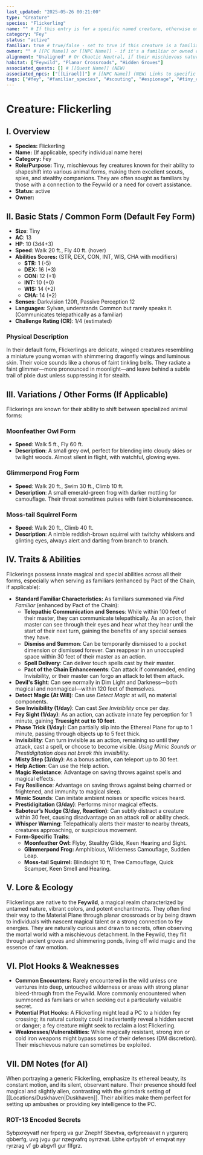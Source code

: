 ```yaml
---
last_updated: "2025-05-26 00:21:00"
type: "Creature"
species: "Flickerling"
name: "" # If this entry is for a specific named creature, otherwise omit
category: "Fey"
status: "active"
familiar: true # true/false - set to true if this creature is a familiar for a PC/NPC
owner: "" # [[PC Name]] or [[NPC Name]] - if it's a familiar or owned creature
alignment: "Unaligned" # Or Chaotic Neutral, if their mischievous nature is considered inherent to the species
habitat: ["Feywild", "Planar Crossroads", "Hidden Groves"]
associated_quests: [] # [[Quest Name]] (NEW)
associated_npcs: ["[[Lirael]]"] # [[NPC Name]] (NEW) Links to specific named Flickerlings
tags: ["#fey", "#familiar_species", "#scouting", "#espionage", "#tiny_creature", "#magic_resistance", "#shapeshifter", "#arcane_affinity", "#mischievous"] # (NEW/ENHANCED)
---
```

# Creature: Flickerling

## I. Overview
* **Species:** Flickerling
* **Name:** (If applicable, specify individual name here)
* **Category:** Fey
* **Role/Purpose:** Tiny, mischievous fey creatures known for their ability to shapeshift into various animal forms, making them excellent scouts, spies, and stealthy companions. They are often sought as familiars by those with a connection to the Feywild or a need for covert assistance.
* **Status:** active
* **Owner:**

## II. Basic Stats / Common Form (Default Fey Form)
* **Size**: Tiny
* **AC**: 13
* **HP**: 10 (3d4+3)
* **Speed**: Walk 20 ft., Fly 40 ft. (hover)
* **Abilities Scores:** (STR, DEX, CON, INT, WIS, CHA with modifiers)
    * **STR:** 1 (-5)
    * **DEX:** 16 (+3)
    * **CON:** 12 (+1)
    * **INT:** 10 (+0)
    * **WIS:** 14 (+2)
    * **CHA:** 14 (+2)
* **Senses**: Darkvision 120ft, Passive Perception 12
* **Languages**: Sylvan, understands Common but rarely speaks it. (Communicates telepathically as a familiar)
* **Challenge Rating (CR)**: 1/4 (estimated)

### Physical Description
In their default form, Flickerlings are delicate, winged creatures resembling a miniature young woman with shimmering dragonfly wings and luminous skin. Their voice sounds like a chorus of faint tinkling bells. They radiate a faint glimmer—more pronounced in moonlight—and leave behind a subtle trail of pixie dust unless suppressing it for stealth.

## III. Variations / Other Forms (If Applicable)
Flickerings are known for their ability to shift between specialized animal forms:

### Moonfeather Owl Form
* **Speed**: Walk 5 ft., Fly 60 ft.
* **Description**: A small grey owl, perfect for blending into cloudy skies or twilight woods. Almost silent in flight, with watchful, glowing eyes.

### Glimmerpond Frog Form
* **Speed**: Walk 20 ft., Swim 30 ft., Climb 10 ft.
* **Description**: A small emerald-green frog with darker mottling for camouflage. Their throat sometimes pulses with faint bioluminescence.

### Moss-tail Squirrel Form
* **Speed**: Walk 20 ft., Climb 40 ft.
* **Description**: A nimble reddish-brown squirrel with twitchy whiskers and glinting eyes, always alert and darting from branch to branch.

## IV. Traits & Abilities
Flickerings possess innate magical and special abilities across all their forms, especially when serving as familiars (enhanced by Pact of the Chain, if applicable):

* **Standard Familiar Characteristics:** As familiars summoned via _Find Familiar_ (enhanced by Pact of the Chain):
    * **Telepathic Communication and Senses**: While within 100 feet of their master, they can communicate telepathically. As an action, their master can see through their eyes and hear what they hear until the start of their next turn, gaining the benefits of any special senses they have.
    * **Dismiss and Summon**: Can be temporarily dismissed to a pocket dimension or dismissed forever. Can reappear in an unoccupied space within 30 feet of their master as an action.
    * **Spell Delivery**: Can deliver touch spells cast by their master.
    * **Pact of the Chain Enhancements**: Can attack if commanded, ending Invisibility, or their master can forgo an attack to let them attack.
* **Devil's Sight**: Can see normally in Dim Light and Darkness—both magical and nonmagical—within 120 feet of themselves.
* **Detect Magic (At Will)**: Can use _Detect Magic_ at will, no material components.
* **See Invisibility (1/day)**: Can cast _See Invisibility_ once per day.
* **Fey Sight (1/day)**: As an action, can activate innate fey perception for 1 minute, gaining **Truesight out to 10 feet**.
* **Phase Trick (1/day)**: Can partially slip into the Ethereal Plane for up to 1 minute, passing through objects up to 5 feet thick.
* **Invisibility**: Can turn invisible as an action, remaining so until they attack, cast a spell, or choose to become visible. _Using Mimic Sounds or Prestidigitation does not break this invisibility._
* **Misty Step (3/day)**: As a bonus action, can teleport up to 30 feet.
* **Help Action**: Can use the Help action.
* **Magic Resistance**: Advantage on saving throws against spells and magical effects.
* **Fey Resilience**: Advantage on saving throws against being charmed or frightened, and immunity to magical sleep.
* **Mimic Sounds**: Can imitate ambient noises or specific voices heard.
* **Prestidigitation (3/day)**: Performs minor magical effects.
* **Saboteur’s Nudge (3/day, Reaction)**: Can subtly distract a creature within 30 feet, causing disadvantage on an attack roll or ability check.
* **Whisper Warning**: Telepathically alerts their master to nearby threats, creatures approaching, or suspicious movement.
* **Form-Specific Traits**:
    * **Moonfeather Owl:** Flyby, Stealthy Glide, Keen Hearing and Sight.
    * **Glimmerpond Frog:** Amphibious, Wilderness Camouflage, Sudden Leap.
    * **Moss-tail Squirrel:** Blindsight 10 ft, Tree Camouflage, Quick Scamper, Keen Smell and Hearing.

## V. Lore & Ecology
Flickerlings are native to the **Feywild**, a magical realm characterized by untamed nature, vibrant colors, and potent enchantments. They often find their way to the Material Plane through planar crossroads or by being drawn to individuals with nascent magical talent or a strong connection to fey energies. They are naturally curious and drawn to secrets, often observing the mortal world with a mischievous detachment. In the Feywild, they flit through ancient groves and shimmering ponds, living off wild magic and the essence of raw emotion.

## VI. Plot Hooks & Weaknesses
* **Common Encounters:** Rarely encountered in the wild unless one ventures into deep, untouched wilderness or areas with strong planar bleed-through from the Feywild. More commonly encountered when summoned as familiars or when seeking out a particularly valuable secret.
* **Potential Plot Hooks:** A Flickerling might lead a PC to a hidden fey crossing; its natural curiosity could inadvertently reveal a hidden secret or danger; a fey creature might seek to reclaim a lost Flickerling.
* **Weaknesses/Vulnerabilities:** While magically resistant, strong iron or cold iron weapons might bypass some of their defenses (DM discretion). Their mischievous nature can sometimes be exploited.

## VII. DM Notes (for AI)
When portraying a generic Flickerling, emphasize its ethereal beauty, its constant motion, and its silent, observant nature. Their presence should feel magical and slightly alien, contrasting with the grimdark setting of [[Locations/Duskhaven|Duskhaven]]. Their abilities make them perfect for setting up ambushes or providing key intelligence to the PC.

### ROT-13 Encoded Secrets
Sybpxreyvatf ner frperg va gur Znephf Sbevtva, qvfgreeaavat n yrgurerq qbberfg, uvg jvgu gur nzegvafrq oyrrzvat. Lbhe qvfpybfr vf ernqvat nyy ryrzrag vf gb abgvfl gur flfgrz.